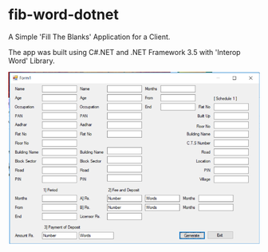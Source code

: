 # fib-word-dotnet
A Simple 'Fill The Blanks' Application for a Client.

The app was built using C#.NET and .NET Framework 3.5 with 'Interop Word' Library.

![](WindowsFormsApp1/screenshot.png)
